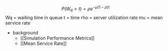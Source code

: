 $$P(W_q >t) = \rho e^{-\mu (1-\rho) t}$$
Wq = waiting time in queue
t = time
rho = server utilization rate
mu = mean service rate

- background
	- [[Simulation Performance Metrics]]
	- [[Mean Service Rate]]